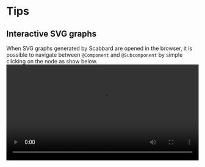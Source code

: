 # Tips

## Interactive SVG graphs

When SVG graphs generated by Scabbard are opened in the browser, it is possible to navigate between `@Component` and `@Subcomponent` by simple clicking on the node as show below.
<br>
<video width="100%" controls>
  <source src="../video/svg_sample.mp4" type="video/mp4">
  Your browser does not support the video tag.
</video>